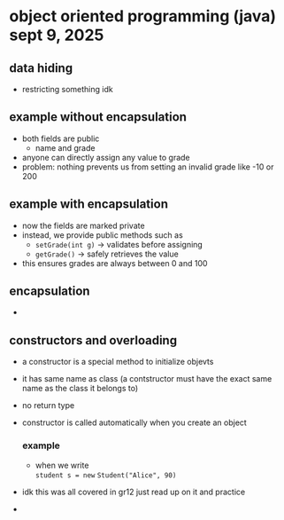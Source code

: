 # object oriented programming (java) sept 9, 2025

## data hiding
- restricting something idk

## example without encapsulation
- both fields are public
  - name and grade
- anyone can directly assign any value to grade
- problem: nothing prevents us from setting an invalid grade like -10 or 200

## example with encapsulation
- now the fields are marked private
- instead, we provide public methods such as
  - `setGrade(int g)` -> validates before assigning
  - `getGrade()` -> safely retrieves the value
- this ensures grades are always between 0 and 100

## encapsulation
-

## constructors and overloading
- a constructor is a special method to initialize objevts
- it has same name as class (a contstructor must have the exact same name as the class it belongs to)
- no return type
- constructor is called automatically when you create an object
    
    ### example

    - when we write <br>
    `student s = new`
    `Student("Alice", 90)`

- idk this was all covered in gr12 just read up on it and practice
- 